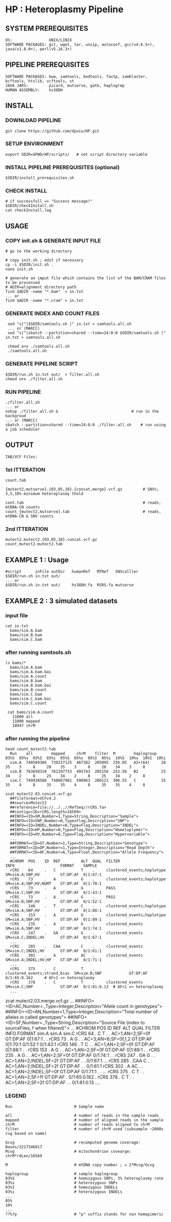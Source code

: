 # HP : Heteroplasmy Pipeline # 

## SYSTEM PREREQUISITES ##

    OS:                UNIX/LINIX 
    SOFTWARE PACKAGES: git, wget, tar, unzip, autoconf, gcc(v4.8.5+), java(v1.8.0+), perl(v5.16.3+) 
 
## PIPELINE PREREQUISITES ##

    SOFTWARE PACKAGES: bwa, samtools, bedtools, fastp, samblaster, bcftools, htslib, vcftools, st
    JAVA JARS:         picard, mutserve, gatk, haplogrep
    HUMAN ASSEMBLY:    hs38DH

## INSTALL ## 

### DOWNLOAD PIPELINE ###

    git clone https://github.com/dpuiu/HP.git

### SETUP ENVIRONMENT ###
    
    export SDIR=$PWD/HP/scripts/   # set script directory variable
 
### INSTALL PIPELINE PREREQUISITES (optional) ###

    $SDIR/install_prerequisites.sh  
    
### CHECK INSTALL ###
  
    # if successfull => "Success message!"
    $SDIR/checkInstall.sh
    cat checkInstall.log

## USAGE ##

### COPY init.sh & GENERATE INPUT FILE  ###

    # go to the working directory

    # copy init.sh ; edit if necessary
    cp -i $SDIR/init.sh .
    nano init.sh

    # generate an imput file which contains the list of the BAM/CRAM files to be processed 
    # ADIR=alignment directory path
    find $ADIR -name "*.bam"  > in.txt
    ... or
    find $ADIR -name "*.cram" > in.txt
   
### GENERATE INDEX AND COUNT FILES ###

     sed "s|^|$SDIR/samtools.sh |" in.txt > samtools.all.sh
     ... or (MARCC)
     sed "s|^|sbatch --partition=shared --time=24:0:0 $SDIR/samtools.sh |" in.txt > samtools.all.sh

     chmod a+x ./samtools.all.sh
     ./samtools.all.sh

### GENERATE PIPELINE SCRIPT ###

    $SDIR/run.sh in.txt out/  > filter.all.sh
    chmod u+x ./filter.all.sh

### RUN PIPELINE  ###

    ./filter.all.sh				
    ... or
    nohup ./filter.all.sh &	                               # run in the backgroud
    ... or (MARCC)
    sbatch --partition=shared --time=24:0:0 ./filter.all.sh    # run using a job scheduler

## OUTPUT ##

    TAB/VCF Files: 

### 1st ITTERATION ### 

    count.tab 
 
    {mutect2,mutserve}.{03,05,10}.{concat,merge}.vcf.gz         # SNVs; 3,5,10% minimum heteroplasmy thold

    cont.tab                                                    # reads, mtDNA-CN counts
    count_{mutect2,mutserve}.tab                                # reads, mtDNA-CN & SNV counts 

### 2nd ITTERATION ###

    mutect2.mutect2.{03,05,10}.concat.vcf.gz	
    count_mutect2.mutect2.tab

## EXAMPLE 1 : Usage ##

    #script      inFile outDir   humanRef   MTRef   SNVcalller
    $SDIR/run.sh in.txt out/    
    ... or
    $SDIR/run.sh in.txt out/     hs38DH.fa  RSRS.fa mutserve


## EXAMPLE 2 : 3 simulated datasets  ##

### input file ###
    cat in.txt 
      bams/sim.A.bam
      bams/sim.B.bam
      bams/sim.C.bam 

### after running samtools.sh ###
    ls bams/*
      bams/sim.A.bam
      bams/sim.A.bam.bai
      bams/sim.A.count
      bams/sim.B.bam
      bams/sim.B.bam.bai
      bams/sim.B.count
      bams/sim.C.bam
      bams/sim.C.bam.bai
      bams/sim.C.count
    
     cat bams/sim.A.count 
       11000 all
       11000 mapped
       10947 chrM

### after running the pipeline ###

    head count_mutect2.tab 
      Run    all        mapped     chrM    filter  M        haplogroup  03%S  03%s  03%I  03%i  05%S  05%s  05%I  05%i  10%S  10%s  10%I  10%i
      sim.A  740589366  739237125  487382  205095  256.05   A2+(64)     28    35    3     8     28    35    3     8     28    34    3     8
      sim.B  763658318  762297733  495743  205156  252.56   B2          25    34    2     8     25    34    2     8     25    34    2     8
      sim.C  749938586  748667901  590963  200121  306.55   C           35    35    4     8     35    35    4     8     35    35    4     8

    zcat mutect2.03.concat.vcf.gz 
      ##fileformat=VCFv4.2
      ##source=Mutect2
      ##reference=file://../..//RefSeq//rCRS.fa>
      ##contig=<ID=rCRS,length=16569>
      ##INFO=<ID=SM,Number=1,Type=String,Description="Sample">
      ##INFO=<ID=SNP,Number=0,Type=Flag,Description="SNP">
      ##INFO=<ID=INDEL,Number=0,Type=Flag,Description="INDEL">
      ##INFO=<ID=HP,Number=0,Type=Flag,Description="Homoloplymer">
      ##INFO=<ID=HV,Number=0,Type=Flag,Description="Hypervariable">
      ...
      ##FORMAT=<ID=GT,Number=1,Type=String,Description="Genotype">
      ##FORMAT=<ID=DP,Number=1,Type=Integer,Description="Read Depth">
      ##FORMAT=<ID=AF,Number=A,Type=Float,Description="Allele Frequency">
      ...
      #CHROM  POS    ID  REF         ALT  QUAL  FILTER                        INFO                    FORMAT    SAMPLE
      rCRS    64     .   C           T    .     clustered_events;haplotype    SM=sim.A;SNP;HV         GT:DP:AF  0|1:67:1
      rCRS    73     .   A           G    .     clustered_events;haplotype    SM=sim.A;SNP;HV;NUMT    GT:DP:AF  0|1:70:1
      rCRS    73     .   A           G    .     PASS                          SM=sim.C;SNP;HV         GT:DP:AF  0/1:43:1
      rCRS    73     .   A           G    .     PASS                          SM=sim.B;SNP;HV         GT:DP:AF  0/1:52:1
      rCRS    146    .   T           C    .     clustered_events;haplotype    SM=sim.A;SNP;HV         GT:DP:AF  0|1:88:1
      rCRS    153    .   A           G    .     clustered_events;haplotype    SM=sim.A;SNP;HV         GT:DP:AF  0|1:89:1
      rCRS    235    .   A           G    .     clustered_events              SM=sim.A;SNP;HV         GT:DP:AF  0/1:74:1
      rCRS    247    .   GA          G    .     clustered_events              SM=sim.C;INDEL;HV       GT:DP:AF  0/1:67:1
      ...
      rCRS    285    .   CAA         C    .     clustered_events              SM=sim.C;INDEL;HV       GT:DP:AF  0/1:61:1
      rCRS    302    .   A           AC   .     clustered_events              SM=sim.A;INDEL;HV;HP    GT:DP:AF  0/1:71:1
      ...
      rCRS    375    .   C           T    .     clustered_events;strand_bias  SM=sim.B;SNP            GT:DP:AF  0/1:65:0.162	 # AF<1 => heteroplasmy
      rCRS    378    .   C           T    .     clustered_events              SM=sim.C;SNP            GT:DP:AF  0/1:81:0.13	 # AF<1 => heteroplasmy
      ...

   zcat mutect2.03.merge.vcf.gz
      ...
      ##INFO=<ID=AC,Number=.,Type=Integer,Description="Allele count in genotypes">
      ##INFO=<ID=AN,Number=1,Type=Integer,Description="Total number of alleles in called genotypes">
      ##INFO=<ID=SF,Number=.,Type=String,Description="Source File (index to sourceFiles, f when filtered)">
      ...
      #CHROM  POS    ID  REF         ALT  QUAL  FILTER                        INFO                     FORMAT    sim.A     sim.A           sim.C
      rCRS    64     .   C           T    .     .                             AC=1;AN=2;SF=0f          GT:DP:AF  0|1:67:1   .              .
      rCRS    73     .   A           G    .     .                             AC=3;AN=6;SF=0f,1,2      GT:DP:AF  0|1:70:1   0/1:52:1       0/1:43:1
      rCRS    146    .   T           C    .     .                             AC=1;AN=2;SF=0f          GT:DP:AF  0|1:88:1   .              .
      rCRS    153    .   A           G    .     .                             AC=1;AN=2;SF=0f          GT:DP:AF  0|1:89:1   .              .
      rCRS    235    .   A           G    .     .                             AC=1;AN=2;SF=0f          GT:DP:AF  0/1:74:1   .              .
      rCRS    247    .   GA          G    .     .                             AC=1;AN=2;INDEL;SF=2f    GT:DP:AF  .          .              0/1:67:1
      ...
      rCRS    285    .   CAA         C    .     .                             AC=1;AN=2;INDEL;SF=2f    GT:DP:AF  .          .              0/1:61:1
      rCRS    302    .   A           AC   .     .                             AC=1;AN=2;INDEL;SF=0f    GT:DP:AF  0/1:71:1   .              .
      ...
      rCRS    375    .  C            T    .     .                             AC=1;AN=2;SF=1f          GT:DP:AF  .          0/1:65:0.162   .
      rCRS    378    .  C            T    .     .                             AC=1;AN=2;SF=2f          GT:DP:AF  .          .              0/1:81:0.13
      ....

### LEGEND ###

    Run                           # Sample name

    all                           # number of reads in the sample reads 
    mapped                        # number of aligned reads in the sample
    chrM                          # number of reads aligned to chrM
    filter                        # number of chrM used (subsample ~2000x cvg based on name)

    Gcvg                          # recomputed genome coverage: Bases/3217346917
    Mcvg                          # mitochondrion covearge: chrM*rdLen/16569

    M                             # mtDNA copy number ; = 2*Mcvg/Gcvg

    haplogroup                    # sample haplogroup
    03%S                          # homozygous SNPs, 3% heteroplasmy rate
    03%s                          # heterozygous SNPs
    03%I                          # homozygous INDELs
    03%i                          # heterozygous INDELs
    ...
    05%
    10%
    ...
    ??%?p                         # "p" suffix stands for non homopimeric
